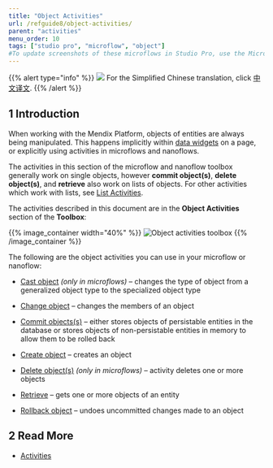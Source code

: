 ```yaml
---
title: "Object Activities"
url: /refguide8/object-activities/
parent: "activities"
menu_order: 10
tags: ["studio pro", "microflow", "object"]
#To update screenshots of these microflows in Studio Pro, use the Microflow Screenshots app.
---
```


{{% alert type="info" %}}
<img src="attachments/chinese-translation/china.png" style="display: inline-block; margin: 0" /> For the Simplified Chinese translation, click [中文译文](https://cdn.mendix.tencent-cloud.com/documentation/refguide8/object-activities.pdf).
{{% /alert %}}

## 1 Introduction

When working with the Mendix Platform, objects of entities are always being manipulated. This happens implicitly within [data widgets](/appstore/modules/data-widgets/) on a page, or explicitly using activities in microflows and nanoflows.

The activities in this section of the microflow and nanoflow toolbox generally work on single objects, however **commit object(s)**, **delete object(s)**, and **retrieve** also work on lists of objects. For other activities which work with lists, see [List Activities](/refguide/list-activities/).

The activities described in this document are in the **Object Activities** section of the **Toolbox**:

{{% image_container width="40%" %}}
![Object activities toolbox](/attachments/refguide8/modeling/application-logic/activities/object-activities/object-activities-toolbox.png)
{{% /image_container %}}

The following are the object activities you can use in your microflow or nanoflow:

* [Cast object](/refguide/cast-object/) *(only in microflows)* – changes the type of object from a generalized object type to the specialized object type

* [Change object](/refguide/change-object/) – changes the members of an object

* [Commit objects(s)](/refguide/committing-objects/) – either stores objects of persistable entities in the database or stores objects of non-persistable entities in memory to allow them to be rolled back

* [Create object](/refguide/create-object/) – creates an object

* [Delete object(s)](/refguide/deleting-objects/) *(only in microflows)* – activity deletes one or more objects

* [Retrieve](/refguide/retrieve/) – gets one or more objects of an entity

* [Rollback object](/refguide/rollback-object/) – undoes uncommitted changes made to an object

## 2 Read More

* [Activities](/refguide/activities/)